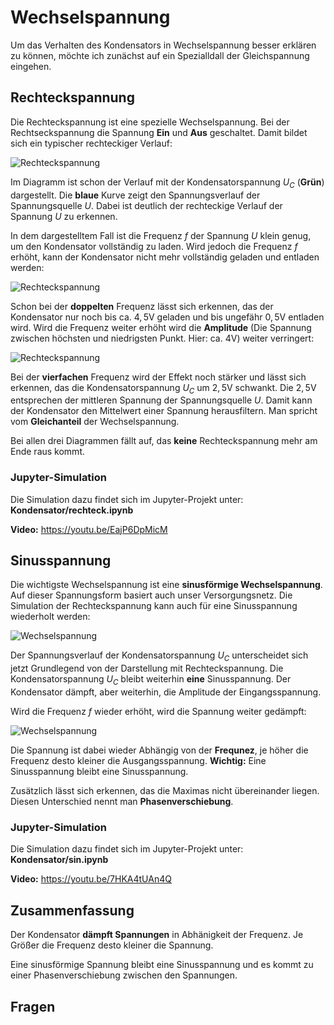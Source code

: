 # Wechselspannung

Um das Verhalten des Kondensators in Wechselspannung besser erklären zu können, möchte ich zunächst auf ein Spezialldall der Gleichspannung eingehen. 

## Rechteckspannung

Die Rechteckspannung ist eine spezielle Wechselspannung. Bei der Rechtseckspannung die Spannung **Ein** und **Aus** geschaltet. Damit bildet sich ein typischer rechteckiger Verlauf:

![Rechteckspannung](../Bilder/AC/Rechteckspannung/square_1.png)

Im Diagramm ist schon der Verlauf mit der Kondensatorspannung $U_C$ (**Grün**) dargestellt. Die **blaue** Kurve zeigt den Spannungsverlauf der Spannungsquelle $U$. Dabei ist deutlich der rechteckige Verlauf der Spannung $U$ zu erkennen.

In dem dargestelltem Fall ist die Frequenz $f$ der Spannung $U$ klein genug, um den Kondensator vollständig zu laden. Wird jedoch die Frequenz $f$ erhöht, kann der Kondensator nicht mehr vollständig geladen und entladen werden:

![Rechteckspannung](../Bilder/AC/Rechteckspannung/square_2.png)

Schon bei der **doppelten** Frequenz lässt sich erkennen, das der Kondensator nur noch bis ca. $4,5 \text{V}$ geladen und bis ungefähr $0,5 \text{V}$ entladen wird.  Wird die Frequenz weiter erhöht wird die **Amplitude** (Die Spannung zwischen höchsten und niedrigsten Punkt. Hier: ca. $4 \text{V}$) weiter verringert:

![Rechteckspannung](../Bilder/AC/Rechteckspannung/square_4.png)

Bei der **vierfachen** Frequenz wird der Effekt noch stärker und lässt sich erkennen, das die Kondensatorspannung $U_C$ um $2,5 \text{V}$ schwankt. Die $2,5 \text{V}$ entsprechen der mittleren Spannung der Spannungsquelle $U$. Damit kann der Kondensator den Mittelwert einer Spannung herausfiltern. Man spricht vom **Gleichanteil** der Wechselspannung.

Bei allen drei Diagrammen fällt auf, das **keine** Rechteckspannung mehr am Ende raus kommt.

### Jupyter-Simulation 

Die Simulation dazu findet sich im Jupyter-Projekt unter: **Kondensator/rechteck.ipynb**

**Video:** https://youtu.be/EajP6DpMicM

## Sinusspannung

Die wichtigste Wechselspannung ist eine **sinusförmige Wechselspannung**. Auf dieser Spannungsform basiert auch unser Versorgungsnetz. Die Simulation der Rechteckspannung kann auch für eine Sinusspannung wiederholt werden:

![Wechselspannung](../Bilder/AC/Sinusspannung/sin_1.png)

Der Spannungsverlauf der Kondensatorspannung $U_C$ unterscheidet sich jetzt Grundlegend von der Darstellung mit Rechteckspannung. Die Kondensatorspannung $U_C$ bleibt weiterhin **eine** Sinusspannung.  Der Kondensator dämpft, aber weiterhin, die Amplitude der Eingangsspannung. 

Wird die Frequenz $f$ wieder erhöht, wird die Spannung weiter gedämpft:

![Wechselspannung](../Bilder/AC/Sinusspannung/sin_2.png)

Die Spannung ist dabei wieder Abhängig von der **Frequnez**, je höher die Frequenz desto kleiner die Ausgangsspannung. **Wichtig:** Eine Sinusspannung bleibt eine Sinusspannung.

Zusätzlich lässt sich erkennen, das die Maximas nicht übereinander liegen. Diesen Unterschied nennt man **Phasenverschiebung**.

### Jupyter-Simulation

Die Simulation dazu findet sich im Jupyter-Projekt unter: **Kondensator/sin.ipynb**

**Video:** https://youtu.be/7HKA4tUAn4Q

## Zusammenfassung

Der Kondensator **dämpft Spannungen** in Abhänigkeit der Frequenz. Je Größer die Frequenz desto kleiner die Spannung.

Eine sinusförmige Spannung bleibt eine Sinusspannung und es kommt zu einer Phasenverschiebung zwischen den Spannungen.

## Fragen